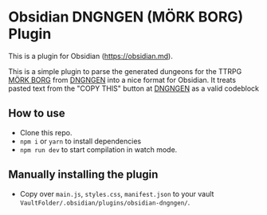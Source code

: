 # Obsidian DNGNGEN (MÖRK BORG) Plugin

This is a plugin for Obsidian (https://obsidian.md).

This is a simple plugin to parse the generated dungeons for the TTRPG [MÖRK BORG](https://morkborg.com/) from [DNGNGEN](https://dngngen.makedatanotlore.dev/) into a nice format for Obsidian. It treats pasted text from the "COPY THIS" button at [DNGNGEN](https://dngngen.makedatanotlore.dev/) as a valid codeblock

## How to use

- Clone this repo.
- `npm i` or `yarn` to install dependencies
- `npm run dev` to start compilation in watch mode.

## Manually installing the plugin

- Copy over `main.js`, `styles.css`, `manifest.json` to your vault `VaultFolder/.obsidian/plugins/obsidian-dngngen/`.